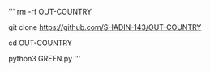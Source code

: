 '''
rm -rf OUT-COUNTRY

git clone https://github.com/SHADIN-143/OUT-COUNTRY

cd OUT-COUNTRY

python3 GREEN.py
'''
